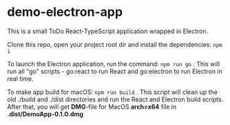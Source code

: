 # demo-electron-app

This is a small ToDo React-TypeScript application wrapped in Electron.

Clone this repo, open your project root dir and install the dependencies: `npm i`

To launch the Electron application, run the command: `npm run go` . This will run all "go" scripts - go:react to run React and go:electron to run Electron in real time.

To make app build for macOS: `npm run build` . This script will clean up the old ./build and ./dist directories and run the React and Electron build scripts. After that, you will get **DMG**-file for MacOS **arch=x64** file in **.dist/DemoApp-0.1.0.dmg**
